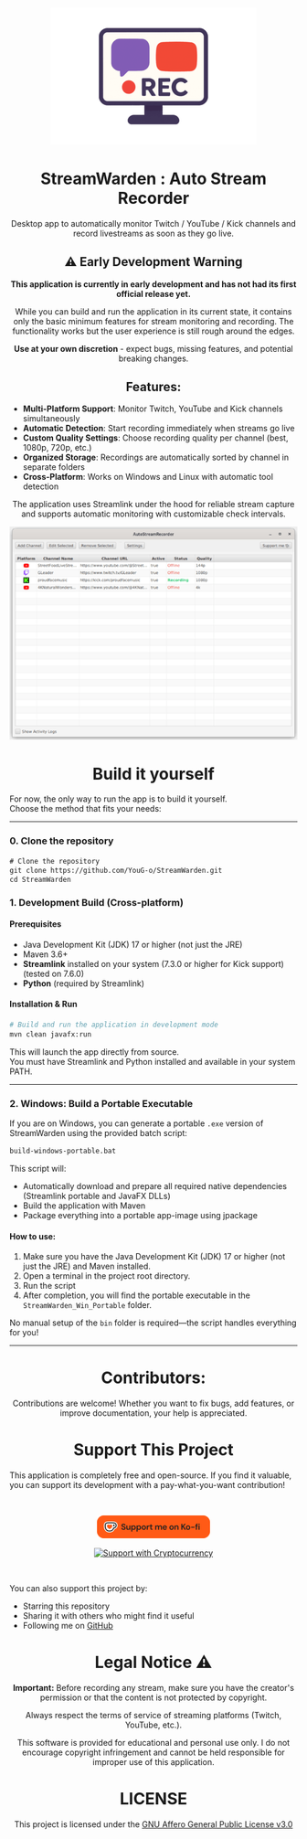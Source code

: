 ###

<div align="center">

![StreamWarden icon](./assets/images/app_icon.png)

# StreamWarden : Auto Stream Recorder

Desktop app to automatically monitor Twitch / YouTube / Kick channels and record livestreams as soon as they go live.

</div>

###

<div align="center">

## ⚠️ Early Development Warning

**This application is currently in early development and has not had its first official release yet.**

While you can build and run the application in its current state, it contains only the basic minimum features for stream monitoring and recording. The functionality works but the user experience is still rough around the edges.

**Use at your own discretion** - expect bugs, missing features, and potential breaking changes.

</div>

###

<div align="center">

  ## Features:

</div>
  
- **Multi-Platform Support**: Monitor Twitch, YouTube and Kick channels simultaneously
- **Automatic Detection**: Start recording immediately when streams go live
- **Custom Quality Settings**: Choose recording quality per channel (best, 1080p, 720p, etc.)
- **Organized Storage**: Recordings are automatically sorted by channel in separate folders
- **Cross-Platform**: Works on Windows and Linux with automatic tool detection

<div align="center">

The application uses Streamlink under the hood for reliable stream capture and supports automatic monitoring with customizable check intervals.

![App screenshot](./assets/images/app_screenshot.png)

</div>



###

<div align="center">
  
  # Build it yourself

</div>

  For now, the only way to run the app is to build it yourself.  
Choose the method that fits your needs:

---

### 0. Clone the repository
```
# Clone the repository
git clone https://github.com/YouG-o/StreamWarden.git
cd StreamWarden
```

### 1. Development Build (Cross-platform)

#### Prerequisites
- Java Development Kit (JDK) 17 or higher (not just the JRE)
- Maven 3.6+
- **Streamlink** installed on your system (7.3.0 or higher for Kick support) (tested on 7.6.0)
- **Python** (required by Streamlink)

#### Installation & Run
```bash
# Build and run the application in development mode
mvn clean javafx:run
```
This will launch the app directly from source.  
You must have Streamlink and Python installed and available in your system PATH.

---

### 2. Windows: Build a Portable Executable

If you are on Windows, you can generate a portable `.exe` version of StreamWarden using the provided batch script:

```bat
build-windows-portable.bat
```

This script will:
- Automatically download and prepare all required native dependencies (Streamlink portable and JavaFX DLLs)
- Build the application with Maven
- Package everything into a portable app-image using jpackage

#### How to use:
1. Make sure you have the Java Development Kit (JDK) 17 or higher (not just the JRE) and Maven installed.
2. Open a terminal in the project root directory.
3. Run the script
4. After completion, you will find the portable executable in the `StreamWarden_Win_Portable` folder.

No manual setup of the `bin` folder is required—the script handles everything for you!

---

###

<div align="center">
  
  # Contributors:
  

  Contributions are welcome! Whether you want to fix bugs, add features, or improve documentation, your help is appreciated.

</div>

###

<div align="center">
  
  # Support This Project

</div>  

This application is completely free and open-source. If you find it valuable, you can support its development with a pay-what-you-want contribution!

<br>

<div align="center">

  [![Support me on Ko-Fi](./assets/images/support_me_on_kofi.png)](https://ko-fi.com/yougo)
    
  [![Support with Cryptocurrency](https://img.shields.io/badge/Support-Cryptocurrency-8256D0?style=for-the-badge&logo=bitcoin&logoColor=white)](https://youtube-no-translation.vercel.app/?donate=crypto)

</div>

<br>

You can also support this project by:

- Starring this repository
- Sharing it with others who might find it useful
- Following me on [GitHub](https://github.com/YouG-o)

###

<div align="center">

# Legal Notice ⚠️

**Important:** Before recording any stream, make sure you have the creator's permission or that the content is not protected by copyright.

Always respect the terms of service of streaming platforms (Twitch, YouTube, etc.).

This software is provided for educational and personal use only. I do not encourage copyright infringement and cannot be held responsible for improper use of this application.


# LICENSE

This project is licensed under the [GNU Affero General Public License v3.0](LICENSE)

</div>